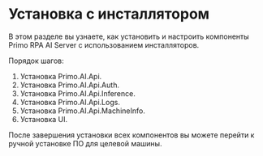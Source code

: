 # Установка с инсталлятором

В этом разделе вы узнаете, как установить и настроить компоненты Primo RPA AI Server с использованием инсталляторов.

Порядок шагов:
1. Установка Primo.AI.Api.
1. Установка Primo.AI.Api.Auth.
1. Установка Primo.AI.Api.Inference.
1. Установка Primo.AI.Api.Logs.
1. Установка Primo.AI.Api.MachineInfo.
1. Установка UI.

После завершения установки всех компонентов вы можете перейти к ручной установке ПО для целевой машины.
